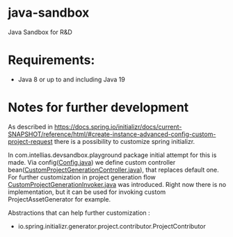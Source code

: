 # java-sandbox
Java Sandbox for R&amp;D

# Requirements:
- Java 8 or up to and including Java 19


# Notes for further development
As described in https://docs.spring.io/initializr/docs/current-SNAPSHOT/reference/html/#create-instance-advanced-config-custom-project-request there is a possibility to customize spring initializr.

In com.intellias.devsandbox.playground package initial attempt for this is made. 
Via config([Config.java](src%2Fmain%2Fjava%2Fcom%2Fintellias%2Fdevsandbox%2Fplayground%2FConfig.java)) we define custom controller bean([CustomProjectGenerationController.java](src%2Fmain%2Fjava%2Fcom%2Fintellias%2Fdevsandbox%2Fplayground%2FCustomProjectGenerationController.java)), that replaces default one. For further customization in project generation flow [CustomProjectGenerationInvoker.java](src%2Fmain%2Fjava%2Fcom%2Fintellias%2Fdevsandbox%2Fplayground%2FCustomProjectGenerationInvoker.java) was introduced. Right now there is no implementation, but it can be used for invoking custom ProjectAssetGenerator for example.

Abstractions that can help further customization : 
* io.spring.initializr.generator.project.contributor.ProjectContributor